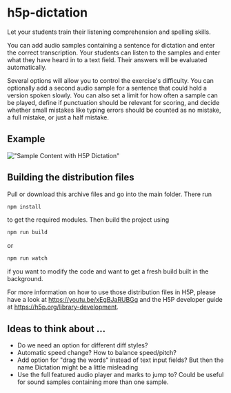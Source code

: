 # h5p-dictation
Let your students train their listening comprehension and spelling skills.

You can add audio samples containing a sentence for dictation and enter the correct transcription. Your students can listen to the samples and enter what they have heard in to a text field. Their answers will be evaluated automatically.

Several options will allow you to control the exercise's difficulty. You can optionally add a second audio sample for a sentence that could hold a version spoken slowly. You can also set a limit for how often a sample can be played, define if punctuation should be relevant for scoring, and decide whether small mistakes like typing errors should be counted as no mistake, a full mistake, or just a half mistake.

## Example
!["Sample Content with H5P Dictation"](https://ibin.co/w800/4RMB2pHqVVqr.jpg "Sample Content with H5P Dictation")

## Building the distribution files
Pull or download this archive files and go into the main folder. There run

```bash
npm install
```

to get the required modules. Then build the project using

```bash
npm run build
```

or

```bash
npm run watch
```

if you want to modify the code and want to get a fresh build built in the background.

For more information on how to use those distribution files in H5P, please have a look at 
https://youtu.be/xEgBJaRUBGg and the H5P developer guide at https://h5p.org/library-development.

## Ideas to think about ...
- Do we need an option for different diff styles?
- Automatic speed change? How to balance speed/pitch?
- Add option for "drag the words" instead of text input fields? But then the name Dictation might be a little misleading
- Use the full featured audio player and marks to jump to? Could be useful for sound samples containing more than one sample.
